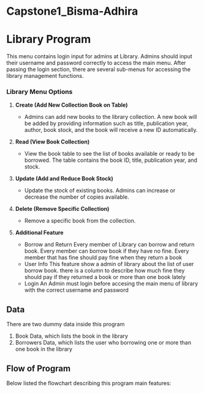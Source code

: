 # Capstone1_Bisma-Adhira
# Library Program 

<p> This menu contains login input for admins at Library. Admins should input their username and password correctly to access the main menu. After passing the login section, there are several sub-menus for accessing the library management functions.</p>

### Library Menu Options

1. **Create (Add New Collection Book on Table)**
   - Admins can add new books to the library collection. A new book will be added by providing information such as title, publication year, author, book stock, and the book will receive a new ID automatically.

2. **Read (View Book Collection)**
   - View the book table to see the list of books available or ready to be borrowed. The table contains the book ID, title, publication year, and stock.

3. **Update (Add and Reduce Book Stock)**
   - Update the stock of existing books. Admins can increase or decrease the number of copies available.

4. **Delete (Remove Specific Collection)**
   - Remove a specific book from the collection.

5. **Additional Feature**
	- Borrow and Return
	Every member of Library can borrow and return book. Every member can borrow book if they have no fine. Every member that has fine should pay fine when they return a book
	- User Info 
	This feature show a admin of library about the list of user borrow book. there is a column to describe how much fine they should pay if they returned a book or more than one book lately
	- Login
An Admin must login before accesing the main menu of library with the correct username and password
## Data
There are two dummy data inside this program
1. Book Data, which lists the book in the library
2. Borrowers Data, which lists the user who borrowing one or more than one book in the library
## Flow of Program
Below listed the flowchart describing this program main features:

